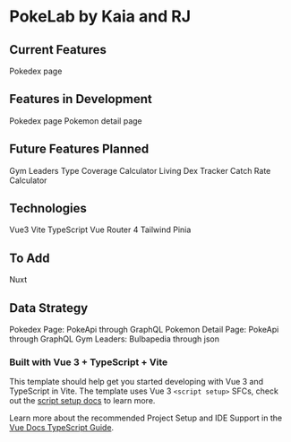 # PokeLab by Kaia and RJ

## Current Features
Pokedex page

## Features in Development
Pokedex page
Pokemon detail page

## Future Features Planned
Gym Leaders
Type Coverage Calculator
Living Dex Tracker
Catch Rate Calculator

## Technologies
Vue3
Vite
TypeScript
Vue Router 4
Tailwind
Pinia

## To Add
Nuxt

## Data Strategy
Pokedex Page: PokeApi through GraphQL
Pokemon Detail Page: PokeApi through GraphQL
Gym Leaders: Bulbapedia through json

### Built with Vue 3 + TypeScript + Vite
This template should help get you started developing with Vue 3 and TypeScript in Vite. The template uses Vue 3 `<script setup>` SFCs, check out the [script setup docs](https://v3.vuejs.org/api/sfc-script-setup.html#sfc-script-setup) to learn more.

Learn more about the recommended Project Setup and IDE Support in the [Vue Docs TypeScript Guide](https://vuejs.org/guide/typescript/overview.html#project-setup).
